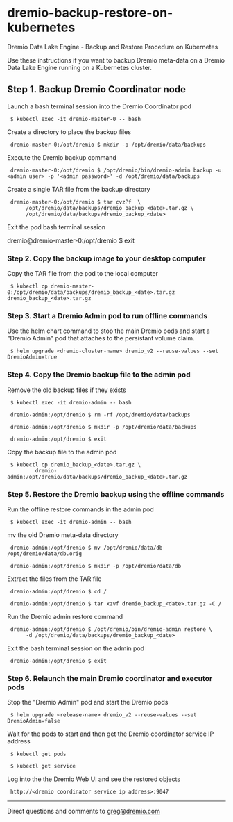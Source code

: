 # dremio-backup-restore-on-kubernetes
Dremio Data Lake Engine - Backup and Restore Procedure on Kubernetes

Use these instructions if you want to backup Dremio meta-data on a Dremio Data Lake Engine running on a Kubernetes cluster.

## Step 1. Backup Dremio Coordinator node

Launch a bash terminal session into the Dremio Coordinator pod

     $ kubectl exec -it dremio-master-0 -- bash

Create a directory to place the backup files

     dremio-master-0:/opt/dremio $ mkdir -p /opt/dremio/data/backups

Execute the Dremio backup command

     dremio-master-0:/opt/dremio $ /opt/dremio/bin/dremio-admin backup -u <admin user> -p '<admin password>' -d /opt/dremio/data/backups

Create a single TAR file from the backup directory

     dremio-master-0:/opt/dremio $ tar cvzPf  \
          /opt/dremio/data/backups/dremio_backup_<date>.tar.gz \
          /opt/dremio/data/backups/dremio_backup_<date>

Exit the pod bash terminal session

dremio@dremio-master-0:/opt/dremio $ exit

### Step 2. Copy the backup image to your desktop computer

Copy the TAR file from the pod to the local computer

     $ kubectl cp dremio-master-0:/opt/dremio/data/backups/dremio_backup_<date>.tar.gz dremio_backup_<date>.tar.gz

### Step 3. Start a Dremio Admin pod to run offline commands

Use the helm chart command to stop the main Dremio pods and start a "Dremio Admin" pod that attaches to the persistant volume claim.

     $ helm upgrade <dremio-cluster-name> dremio_v2 --reuse-values --set DremioAdmin=true

### Step 4. Copy the Dremio backup file to the admin pod


Remove the old backup files if they exists

     $ kubectl exec -it dremio-admin -- bash

     dremio-admin:/opt/dremio $ rm -rf /opt/dremio/data/backups

     dremio-admin:/opt/dremio $ mkdir -p /opt/dremio/data/backups

     dremio-admin:/opt/dremio $ exit

Copy the backup file to the admin pod

     $ kubectl cp dremio_backup_<date>.tar.gz \
             dremio-admin:/opt/dremio/data/backups/dremio_backup_<date>.tar.gz 

### Step 5. Restore the Dremio backup using the offline commands

Run the offline restore commands in the admin pod

     $ kubectl exec -it dremio-admin -- bash

mv the old Dremio meta-data directory

     dremio-admin:/opt/dremio $ mv /opt/dremio/data/db /opt/dremio/data/db.orig

     dremio-admin:/opt/dremio $ mkdir -p /opt/dremio/data/db

Extract the files from the TAR file

     dremio-admin:/opt/dremio $ cd /

     dremio-admin:/opt/dremio $ tar xzvf dremio_backup_<date>.tar.gz -C /

Run the Dremio admin restore command

     dremio-admin:/opt/dremio $ /opt/dremio/bin/dremio-admin restore \
          -d /opt/dremio/data/backups/dremio_backup_<date>

Exit the bash terminal session on the admin pod

     dremio-admin:/opt/dremio $ exit

### Step 6. Relaunch the main Dremio coordinator and executor pods

Stop the "Dremio Admin" pod and start the Dremio pods

     $ helm upgrade <release-name> dremio_v2 --reuse-values --set DremioAdmin=false

Wait for the pods to start and then get the Dremio coordinator service IP address

     $ kubectl get pods

     $ kubectl get service

Log into the the Dremio Web UI and see the restored objects

     http://<dremio coordinator service ip address>:9047

---

Direct questions and comments to greg@dremio.com

